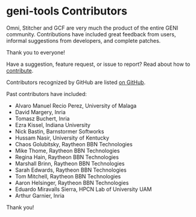 # geni-tools Contributors

Omni, Stitcher and GCF are very much the product of the entire GENI
community. Contributions have included great feedback from users,
informal suggestions from developers, and complete patches.

Thank you to everyone!

Have a suggestion, feature request, or issue to report? Read about how to [contribute](CONTRIBUTING.md).

Contributors recognized by GitHub are listed [on GitHub](https://github.com/GENI-NSF/geni-tools/graphs/contributors).

Past contributors have included:
 - Alvaro Manuel Recio Perez, University of Malaga
 - David Margery, Inria
 - Tomasz Buchert, Inria
 - Ezra Kissel, Indiana University
 - Nick Bastin, Barnstormer Softworks
 - Hussam Nasir, University of Kentucky
 - Chaos Golubitsky, Raytheon BBN Technologies
 - Mike Thome, Raytheon BBN Technologies
 - Regina Hain, Raytheon BBN Technologies
 - Marshall Brinn, Raytheon BBN Technologies
 - Sarah Edwards, Raytheon BBN Technologies
 - Tom Mitchell, Raytheon BBN Technologies
 - Aaron Helsinger, Raytheon BBN Technologies
 - Eduardo Miravalls Sierra, HPCN Lab of University UAM
 - Arthur Garnier, Inria

Thank you!
